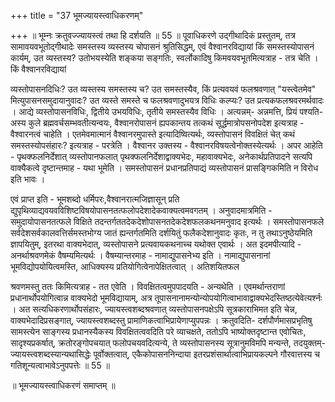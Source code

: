 +++
title = "37 भूमज्यायस्त्वाधिकरणम्"

+++
॥ भूम्नः क्रतुवज्ज्यायस्त्वं तथा हि दर्शयति ॥ 55 ॥ पूवाधिकरणे उद्गीथादिकं प्रस्तुतम्, तत्र सामावयवभूतोद्गीथादेः समस्तस्य व्यस्तस्य चोपासनं श्रुतिसिद्धम्, एवं वैश्वानरविद्यायां किं समस्तस्योपासनं कार्यम्, उत व्यस्तस्य? उतोभयस्येति शङ्कया सङ्गतिः, स्वर्लोकादिषु किमवयवभूतमित्यत्राह - तत्र चेति । किं वैश्वानरविद्यायां

व्यस्तोपासनदिधिः? उत व्यस्तस्य समस्तस्य च? उत समस्तस्यैव, किं प्रत्यवयवं फलश्रवणात् "यस्त्वेतमेव" मित्युपासनसमुदायानुवादः? उत व्यस्ते समस्ते च फलश्रवणादुभयत्र विधिः कल्प्यः? उत प्रत्यकफलश्रवरमर्थवादः । आद्ये व्यस्तोपासनविधिः, द्वितीये उभयविधिः, तृतीये समस्तस्यैव विधिः । अत्यन्नम्- अन्नमत्ति, प्रियं पश्यति- अस्य कुले ब्रह्मवर्चसम्भवतीत्यन्वयः, वैश्वानरोपासनं ह्यपकान्तय तत्कथं सूर्द्धमात्रोपसनोपदेश इत्यत्राह - वैश्वारनत्वं चाहेति । एतमेवमात्मानं वैश्वानरमुपास्ते इत्यादिष्वित्यर्थः, व्यस्तोपासनं विवक्षितं चेत् कथं समस्तस्योपसंहारः? इत्यत्राह - परत्रेति । वैश्वानर उक्तस्य - वैश्वानरविषयत्वेनोक्तस्येत्यर्थः । अपर आहेति - पृथक्फलनिर्देशात् व्यस्तोपानफलात् पृथक्फलनिर्देशाद्वाक्यभेदः, महावाक्यभेदः, अनेकार्थप्रतिपादने सत्यपि वाक्यैकत्वे दृष्टान्तमाह - यथा भूमेति । समस्तोपासनं प्रधानप्रतिपाद्यं व्यस्तोपासनं प्रासङ्गिकमिति न विरोध इति भावः ।

एवं प्राप्त इति - भूमशब्दो धर्मिपरः,वैश्वानरात्मजिज्ञासून् प्रति द्युपृथिव्याद्यवयवविशिष्टविषयोपासनतत्फलोपदेशादेकवाक्यत्वमवगतम् । अनुवादमात्रमिति - समुदायोपासनतत्फले विक्षिते तदन्तर्गततदेकदेशोपासनतदेकदेशफलकथनमनुवाद इत्यर्थः । समस्तोपासनफले सर्वदेशसर्वकालवत्तिर्समस्तभोग्य जातं ह्यन्तर्गतमिति दर्शयितुं फलैकदेशानुवादः कृतः, न तु तथाऽनुष्ठेयमिति ज्ञापयितुम्, इतरथा वाक्यभेदात्, व्यस्तोपासने प्रत्यवायकथनाच्च यथोक्त एवार्थः । अत इदमपीत्यादि - अनर्थाश्रवणमेकं वैषम्यमित्यर्थः । वैषम्यान्तरमाह - नामाद्युपासनेभ्य इति । नामाद्युपासनानां भूमविद्योपयोयित्वमस्ति, आधिक्यस्य प्रतियोगित्वेनापेक्षितत्वात् । अतिशयितफल

श्रवणमस्तु ततः किमित्यत्राह - तत एवेति । विवक्षितत्वमुपपादयति - अन्यथेति । एवमर्थान्तराणां प्रधानार्थोपयोगित्वान्न वाक्यभेदो भूमविद्यायाम्, अत्र तूपासनानामन्योन्योपयोगित्वाभावाद्वाक्यभेदस्तिष्ठत्येवेत्यर्श्नः । अत सत्यधिकरणार्थोपसंहारः, ज्यायस्त्वशब्दश्रवणात् व्यस्तोपासनपक्षेऽपि सूत्रकाराभिमत इति चेन्न, वाक्यभेदादिप्रसङ्गात्, ज्यायस्त्वशब्दस्तु प्रामाणिकत्वाभिप्रायेणाप्युपपन्नः । क्रतुवदिति- दर्शपौर्णमासप्रभृतिषु सामस्त्येन साङ्गस्य प्रधानस्यैकस्य विवक्षितत्ववदिति परे व्याचक्षते, ततोऽपि भाष्योक्तदृष्टान्त एवोचितः, सादृश्यप्रकर्षात्, क्रतोरङ्गोपचयात् फलोपचयवदित्यन्ये, ते व्यस्तोपासनस्य सूत्रानुमविमपि मन्यन्ते, तदयुक्तम्- ज्यायस्त्वशब्दस्यान्यथासिद्धेः पूर्वोक्तत्वात्, एकैकोपासननिन्दाया इतरप्रशंसार्थात्वाभिप्रायकल्पने गौरवात्तस्य च गतिशून्यत्वाभावेऽनुपपत्तेः ॥ 55 ॥

॥ भूमज्यायस्त्वाधिकरणं समाप्तम् ॥

